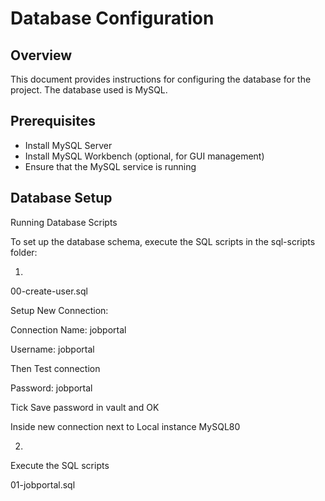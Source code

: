 # Database Configuration

## Overview
This document provides instructions for configuring the database for the project. The database used is MySQL.

## Prerequisites
- Install MySQL Server
- Install MySQL Workbench (optional, for GUI management)
- Ensure that the MySQL service is running

## Database Setup

Running Database Scripts

To set up the database schema, execute the SQL scripts in the sql-scripts folder:

1.

00-create-user.sql

Setup New Connection:

Connection Name: jobportal

Username: jobportal

Then Test connection

Password: jobportal

Tick Save password in vault and OK

Inside new connection next to Local instance MySQL80

2.

Execute the SQL scripts

01-jobportal.sql




